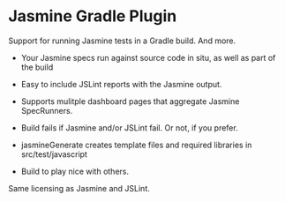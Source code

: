 # Jasmine Gradle Plugin

Support for running Jasmine tests in a Gradle build. And more.

* Your Jasmine specs run against source code in situ, as well as part of the build

* Easy to include JSLint reports with the Jasmine output.

* Supports mulitple dashboard pages that aggregate Jasmine SpecRunners.

* Build fails if Jasmine and/or JSLint fail. Or not, if you prefer.

* jasmineGenerate creates template files and required libraries in src/test/javascript

* Build to play nice with others.

Same licensing as Jasmine and JSLint.
